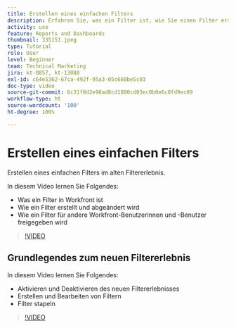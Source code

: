 ```yaml
---
title: Erstellen eines einfachen Filters
description: Erfahren Sie, was ein Filter ist, wie Sie einen Filter erstellen und wie Sie einen Filter in Workfront für andere Benutzerinnen und Benutzer freigeben. Lernen Sie außerdem, das neue Filtererlebnis zu verwenden.
activity: use
feature: Reports and Dashboards
thumbnail: 335151.jpeg
type: Tutorial
role: User
level: Beginner
team: Technical Marketing
jira: kt-8857, kt-13080
exl-id: c64e5362-67ca-492f-95a3-05c660be5c03
doc-type: video
source-git-commit: 6c31f8d2e98ad8cd1880cd03ec0b0e6c0fd9ec09
workflow-type: ht
source-wordcount: '100'
ht-degree: 100%

---
```


# Erstellen eines einfachen Filters

Erstellen eines einfachen Filters im alten Filtererlebnis.

In diesem Video lernen Sie Folgendes:

* Was ein Filter in Workfront ist
* Wie ein Filter erstellt und abgeändert wird
* Wie ein Filter für andere Workfront-Benutzerinnen und -Benutzer freigegeben wird

>[!VIDEO](https://video.tv.adobe.com/v/335151/?quality=12&learn=on)

## Grundlegendes zum neuen Filtererlebnis

In diesem Video lernen Sie Folgendes:

* Aktivieren und Deaktivieren des neuen Filtererlebnisses
* Erstellen und Bearbeiten von Filtern
* Filter stapeln

>[!VIDEO](https://video.tv.adobe.com/v/3419558/?quality=12&learn=on)
